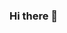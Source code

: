 ### Hi there 👋

<!--
<div id="header" align="center">
  <img src="[https://media.giphy.com/media/l46Cy1rHbQ92uuLXa/giphy.gif]" width="100"/>
</div>

Here are some ideas to get you started:

- 🔭 I’m currently working on ...
- 🌱 I’m currently learning ...
- 👯 I’m looking to collaborate on ...
- 🤔 I’m looking for help with ...
- 💬 Ask me about ...
- 📫 How to reach me: ...
- 😄 Pronouns: ...
- ⚡ Fun fact: ...
-->
